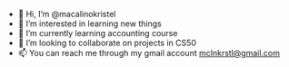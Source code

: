 - 👋 Hi, I’m @macalinokristel
- 👀 I’m interested in learning new things
- 🌱 I’m currently learning accounting course
- 💞️ I’m looking to collaborate on projects in CS50
- 📫 You can reach me through my gmail account mclnkrstl@gmail.com

<!---
macalinokristel/macalinokristel is a ✨ special ✨ repository because its `README.md` (this file) appears on your GitHub profile.
You can click the Preview link to take a look at your changes.
--->
